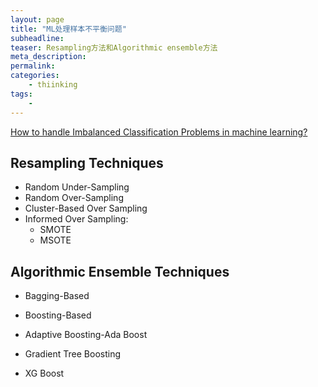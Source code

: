 ```yaml
---
layout: page
title: "ML处理样本不平衡问题"
subheadline:
teaser: Resampling方法和Algorithmic ensemble方法
meta_description:
permalink:
categories:
    - thiinking
tags:
    - 
---
```


[How to handle Imbalanced Classification Problems in machine learning?](https://www.analyticsvidhya.com/blog/2017/03/imbalanced-classification-problem/#comment-125453)  


## Resampling Techniques  

* Random Under-Sampling  
* Random Over-Sampling  
* Cluster-Based Over Sampling  
* Informed Over Sampling:
    * SMOTE    
    * MSOTE  

## Algorithmic Ensemble Techniques  

* Bagging-Based  

* Boosting-Based  
* Adaptive Boosting-Ada Boost  
* Gradient Tree Boosting  
* XG Boost  